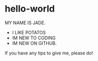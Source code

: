 # hello-world
MY NAME IS JADE.
* I LIKE POTATOS
* IM NEW TO CODING
* IM NEW ON GITHUB.

If you have any tips to give me, please do!
